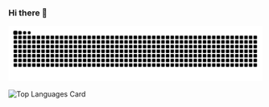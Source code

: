 ### Hi there 👋



![snake gif](https://github.com/wjdalsths/wjdalsths/blob/output/github-contribution-grid-snake.svg)

![Top Languages Card](https://github-readme-stats.vercel.app/api/top-langs/?username=wjdalsths&hide_border=true&layout=compact)
